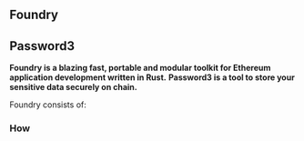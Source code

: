 ## Foundry

## Password3

**Foundry is a blazing fast, portable and modular toolkit for Ethereum application development written in Rust.**
**Password3 is a tool to store your sensitive data securely on chain.**

Foundry consists of:

### How
